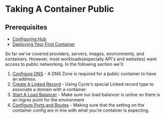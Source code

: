 # Taking A Container Public 

## Prerequisites

* [Configuring Hub](/getting-started/overview/configuring-your-hub)
* [Deploying Your First Container](/getting-started/overview/deploy-first-container/)


So far we've covered providers, servers, images, environments, and containers.  However, most workloads(especially API's and websites) want access to public networking.  In the following section we'll:

1. [Configure DNS](/getting-started/overview/taking-container-public/config-dns) - A DNS Zone is required for a public container to have an address. 
2. [Create A Linked Record](/getting-started/overview/taking-container-public/linked-record) - Using Cycle's special Linked record type to associate a domain with a container. 
3. [Start A Load Balancer](/getting-started/overview/taking-container-public/load-balancer) - Make sure our load balancer is online so there is an ingres point for the environment 
4. [Configure Ports and Routes](/getting-started/overview/taking-container-public/config-routes) - Making sure that the setting on the container config are in line with what you're container is expecting.  


